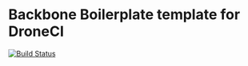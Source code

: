 # Backbone Boilerplate template for DroneCI

[![Build Status](http://pi.phulse.com:10081/api/badges/mirrored-github-projects/drone-backboneboilerplate-0_2-template/status.svg)](http://pi.phulse.com:10081/mirrored-github-projects/drone-backboneboilerplate-0_2-template)